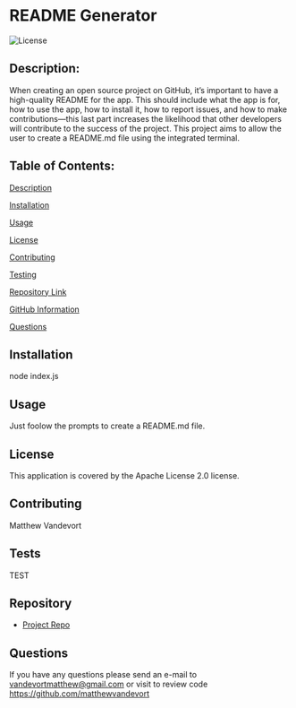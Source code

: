 # **README Generator**

  ![License](https://img.shields.io/badge/license-Apache%202.0-blue.svg)

  ## Description:
  When creating an open source project on GitHub, it’s important to have a high-quality README for the app. This should include what the app is for, how to use the app, how to install it, how to report issues, and how to make contributions—this last part increases the likelihood that other developers will contribute to the success of the project. This project aims to allow the user to create a README.md file using the integrated terminal.

  ## Table of Contents:
  
[Description](#description)
  
[Installation](#installation)
  
[Usage](#usage)
  
[License](#license)
  
[Contributing](#contributing)
  
[Testing](#tests)
  
[Repository Link](#repo)
  
[GitHub Information](#githubUsername)
  
[Questions](##questions)
  
  ## Installation
  node index.js

  ## Usage
  Just foolow the prompts to create a README.md file.

  ## License 
  
  This application is covered by the Apache License 2.0 license.

  ## Contributing 
  Matthew Vandevort

  ## Tests
  TEST

  ## Repository
  - [Project Repo](https://github.com/matthewvandevort/Good-README-Generator)

  ## Questions
  If you have any questions please send an e-mail to vandevortmatthew@gmail.com  or visit to review code https://github.com/matthewvandevort


